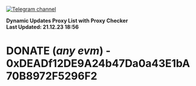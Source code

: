 [![Telegram channel](https://img.shields.io/endpoint?url=https://runkit.io/damiankrawczyk/telegram-badge/branches/master?url=https://t.me/n4z4v0d)](https://t.me/n4z4v0d) 

**Dynamic Updates Proxy List with Proxy Checker**  
**Last Updated: 21.12.23 18:56**

# DONATE (_any evm_) - 0xDEADf12DE9A24b47Da0a43E1bA70B8972F5296F2
